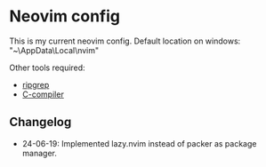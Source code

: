 # Neovim config

This is my current neovim config.
Default location on windows: "~\AppData\Local\nvim\"

Other tools required:
- [ripgrep](https://github.com/BurntSushi/ripgrep?tab=readme-ov-file#installation)
- [C-compiler](https://github.com/skeeto/w64devkit)

## Changelog
- 24-06-19: Implemented lazy.nvim instead of packer as package manager.
